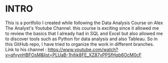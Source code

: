 # INTRO 
This is a portfolio I created while following the Data Analysis Course on Alex The Analyst's Youtube Channel.
this course is exciting since it allowed me to review the basics that I already had in SQL and Excel but also allowed me to discover tools such as Python for data analysis and also Tableau. So in this GitHub repo, I have tried to organize the work in different branches.
Link to his channel : https://www.youtube.com/watch?v=qfyynHBFOsM&list=PLUaB-1hjhk8FE_XZ87vPPSfHqb6OcM0cF


